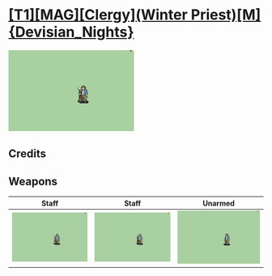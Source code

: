# [\[T1\]\[MAG\]\[Clergy\]\(Winter Priest\)\[M\]{Devisian_Nights}](../%5BT1%5D%5BMAG%5D%5BClergy%5D(Winter%20Priest)%5BM%5D%7BDevisian_Nights%7D)

<img src="./7.%20Staff/Staff_000.png" alt="[T1][MAG][Clergy](Winter Priest)[M]{Devisian_Nights} standing" />

## Credits



## Weapons


|Staff |Staff |Unarmed |
|  :---: | :---: | :---: |
| <img alt="Staff animation" src="./7.%20Staff/Staff.gif" /> | <img alt="Staff animation" src="./7.%20Staff%20(Constant%20timing)/Staff.gif" /> | <img alt="Unarmed animation" src="./8.%20Unarmed/Unarmed.gif" /> |
